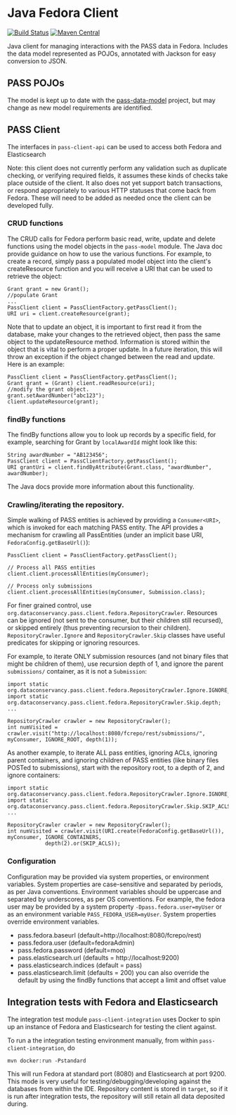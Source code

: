 
# Java Fedora Client 
[![Build Status](https://travis-ci.org/OA-PASS/java-fedora-client.png?branch=master)](https://travis-ci.org/OA-PASS/java-fedora-client)
[![Maven Central](https://maven-badges.herokuapp.com/maven-central/org.dataconservancy.pass/pass-client/badge.svg)](https://maven-badges.herokuapp.com/maven-central/org.dataconservancy.pass/)

Java client for managing interactions with the PASS data in Fedora. Includes the data model represented as POJOs, annotated with Jackson for easy conversion to JSON.

## PASS POJOs
The model is kept up to date with the [pass-data-model](https://github.com/OA-PASS/pass-data-model) project, but may change as new model requirements are identified.

## PASS Client
The interfaces in `pass-client-api` can be used to access both Fedora and Elasticsearch

Note: this client does not currently perform any validation such as duplicate checking, or verifying required fields, it assumes these kinds of checks take place outside of the client. It also does not yet support batch transactions, or respond appropriately to various HTTP statuses that come back from Fedora. These will need to be added as needed once the client can be developed fully.

### CRUD functions
The CRUD calls for Fedora perform basic read, write, update and delete functions using the model objects in the `pass-model` module. The Java doc provide guidance on how to use the various functions. For example, to create a record, simply pass a populated model object into the client's createResource function and you will receive a URI that can be used to retrieve the object:
```
Grant grant = new Grant();
//populate Grant
...
PassClient client = PassClientFactory.getPassClient();
URI uri = client.createResource(grant);
```

Note that to update an object, it is important to first read it from the database, make your changes to the retrieved object, then pass the same object to the updateResource method. Information is stored within the object that is vital to perform a proper update. In a future iteration, this will throw an exception if the object changed between the read and update. Here is an example:
```
PassClient client = PassClientFactory.getPassClient();
Grant grant = (Grant) client.readResource(uri);
//modify the grant object.
grant.setAwardNumber("abc123");
client.updateResource(grant);

```

### findBy functions

The findBy functions allow you to look up records by a specific field, for example, searching for Grant by `localAwardId` might look like this:
```
String awardNumber = "AB123456";
PassClient client = PassClientFactory.getPassClient();
URI grantUri = client.findByAttribute(Grant.class, "awardNumber", awardNumber);
```
The Java docs provide more information about this functionality.

### Crawling/iterating the repository.
Simple walking of PASS entities is achieved by providing a `Consumer<URI>`, which is invoked for each matching PASS entity.  The API provides a mechanism for crawling all PassEntities (under an implicit base URI, `FedoraConfig.getBaseUrl()`):

    PassClient client = PassClientFactory.getPassClient();
    
    // Process all PASS entities
    client.client.processAllEntities(myConsumer);
    
    // Process only submissions
    client.client.processAllEntities(myConsumer, Submission.class);


For finer grained control, use `org.dataconservancy.pass.client.fedora.RepositoryCrawler`.  Resources can be ignored (not sent to the consumer, but their children still recursed), or skipped entirely (thus preventing recursion to their children).  `RepositoryCrawler.Ignore` and `RepositoryCrawler.Skip` classes have useful predicates for skipping or ignoring resources.

For example, to iterate ONLY submission resources (and not binary files that might be children of them), use recursion depth of 1, and ignore the parent `submissions/` container, as it is not a `Submission`:

    import static org.dataconservancy.pass.client.fedora.RepositoryCrawler.Ignore.IGNORE_ROOT;
    import static org.dataconservancy.pass.client.fedora.RepositoryCrawler.Skip.depth;
    ...
     
    RepositoryCrawler crawler = new RepositoryCrawler();
    int numVisited = crawler.visit("http://localhost:8080/fcrepo/rest/submissions/", myConsumer, IGNORE_ROOT, depth(1));
    
As another example, to iterate ALL pass entities, ignoring ACLs,  ignoring parent containers, and ignoring children of PASS entities (like binary files POSTed to submissions), start with the repository root, to a depth of 2, and ignore containers:

    import static org.dataconservancy.pass.client.fedora.RepositoryCrawler.Ignore.IGNORE_CONTAINERS;
    import static org.dataconservancy.pass.client.fedora.RepositoryCrawler.Skip.SKIP_ACLS;
    ...
    
    RepositoryCrawler crawler = new RepositoryCrawler();
    int numVisited = crawler.visit(URI.create(FedoraConfig.getBaseUrl()), myConsumer, IGNORE_CONTAINERS,
                depth(2).or(SKIP_ACLS));


### Configuration
Configuration may be provided via system properties, or environment variables.  System properties are case-sensitive and separated by periods, as per Java conventions.
Environment variables should be uppercase and separated by underscores, as per OS conventions.  For example, the fedora user may be provided by 
a system property `-Dpass.fedora.user=myUser` or as an environment variable `PASS_FEDORA_USER=myUser`.  System properties override environment variables. 

* pass.fedora.baseurl (default=http://localhost:8080/fcrepo/rest)
* pass.fedora.user (default=fedoraAdmin)
* pass.fedora.password (default=moo)
* pass.elasticsearch.url (defaults = http://localhost:9200)
* pass.elasticsearch.indices (default = pass)
* pass.elasticsearch.limit (defaults = 200) you can also override the default by using the findBy functions that accept a limit and offset value

## Integration tests with Fedora and Elasticsearch

The integration test module `pass-client-integration` uses Docker to spin up an instance of Fedora and Elasticsearch for testing the client against.

To run a the integration testing environment manually, from within `pass-client-integration`, do

    mvn docker:run -Pstandard

This will run Fedora at standard port (8080) and Elasticsearch at port 9200. This mode is very useful for testing/debugging/developing against the databases from within the IDE.   Repository content is stored in `target`, so if it is run after integration tests, the repository will still retain all data deposited during.
